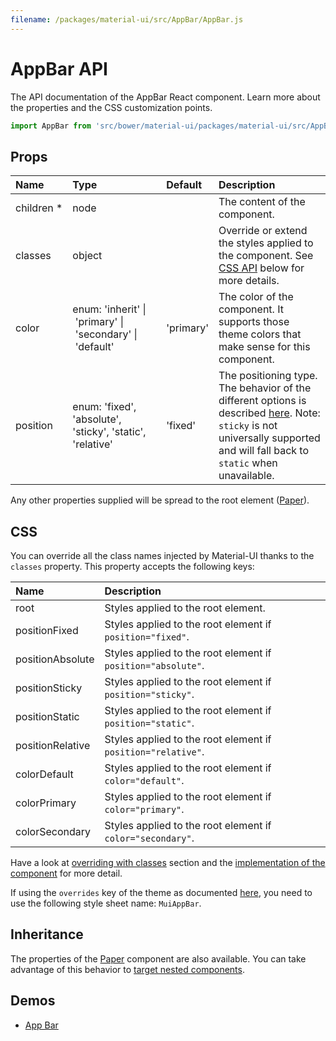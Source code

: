 ```yaml
---
filename: /packages/material-ui/src/AppBar/AppBar.js
---
```


<!--- This documentation is automatically generated, do not try to edit it. -->

# AppBar API

<p class="description">The API documentation of the AppBar React component. Learn more about the properties and the CSS customization points.</p>

```js
import AppBar from 'src/bower/material-ui/packages/material-ui/src/AppBar';
```



## Props

| Name | Type | Default | Description |
|:-----|:-----|:--------|:------------|
| <span class="prop-name required">children *</span> | <span class="prop-type">node</span> |   | The content of the component. |
| <span class="prop-name">classes</span> | <span class="prop-type">object</span> |   | Override or extend the styles applied to the component. See [CSS API](#css-api) below for more details. |
| <span class="prop-name">color</span> | <span class="prop-type">enum:&nbsp;'inherit'&nbsp;&#124;<br>&nbsp;'primary'&nbsp;&#124;<br>&nbsp;'secondary'&nbsp;&#124;<br>&nbsp;'default'<br></span> | <span class="prop-default">'primary'</span> | The color of the component. It supports those theme colors that make sense for this component. |
| <span class="prop-name">position</span> | <span class="prop-type">enum:&nbsp;'fixed', 'absolute', 'sticky', 'static', 'relative'<br></span> | <span class="prop-default">'fixed'</span> | The positioning type. The behavior of the different options is described [here](https://developer.mozilla.org/en-US/docs/Learn/CSS/CSS_layout/Positioning). Note: `sticky` is not universally supported and will fall back to `static` when unavailable. |

Any other properties supplied will be spread to the root element ([Paper](/api/paper/)).

## CSS

You can override all the class names injected by Material-UI thanks to the `classes` property.
This property accepts the following keys:


| Name | Description |
|:-----|:------------|
| <span class="prop-name">root</span> | Styles applied to the root element.
| <span class="prop-name">positionFixed</span> | Styles applied to the root element if `position="fixed"`.
| <span class="prop-name">positionAbsolute</span> | Styles applied to the root element if `position="absolute"`.
| <span class="prop-name">positionSticky</span> | Styles applied to the root element if `position="sticky"`.
| <span class="prop-name">positionStatic</span> | Styles applied to the root element if `position="static"`.
| <span class="prop-name">positionRelative</span> | Styles applied to the root element if `position="relative"`.
| <span class="prop-name">colorDefault</span> | Styles applied to the root element if `color="default"`.
| <span class="prop-name">colorPrimary</span> | Styles applied to the root element if `color="primary"`.
| <span class="prop-name">colorSecondary</span> | Styles applied to the root element if `color="secondary"`.

Have a look at [overriding with classes](/customization/overrides/#overriding-with-classes) section
and the [implementation of the component](https://github.com/mui-org/material-ui/tree/master/packages/material-ui/src/AppBar/AppBar.js)
for more detail.

If using the `overrides` key of the theme as documented
[here](/customization/themes/#customizing-all-instances-of-a-component-type),
you need to use the following style sheet name: `MuiAppBar`.

## Inheritance

The properties of the [Paper](/api/paper/) component are also available.
You can take advantage of this behavior to [target nested components](/guides/api/#spread).

## Demos

- [App Bar](/demos/app-bar/)

